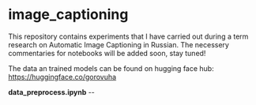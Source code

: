 # image_captioning
This repository contains experiments that I have carried out during a term research on Automatic Image Captioning in Russian. 
The necessery commentaries for notebooks will be added soon, stay tuned! 

The data an trained models can be found on hugging face hub: https://huggingface.co/gorovuha

**data_preprocess.ipynb** -- 